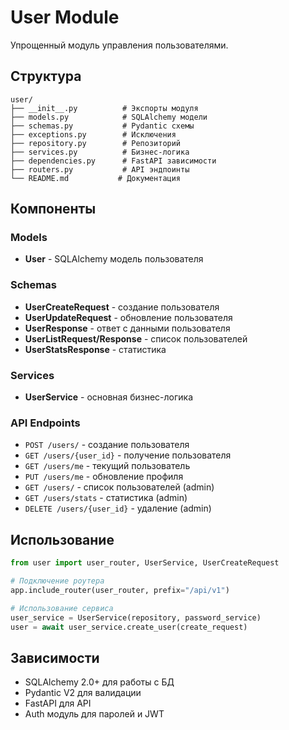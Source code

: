 # User Module

Упрощенный модуль управления пользователями.

## Структура

```
user/
├── __init__.py          # Экспорты модуля
├── models.py            # SQLAlchemy модели
├── schemas.py           # Pydantic схемы
├── exceptions.py        # Исключения
├── repository.py        # Репозиторий
├── services.py          # Бизнес-логика
├── dependencies.py      # FastAPI зависимости
├── routers.py           # API эндпоинты
└── README.md           # Документация
```

## Компоненты

### Models
- **User** - SQLAlchemy модель пользователя

### Schemas
- **UserCreateRequest** - создание пользователя
- **UserUpdateRequest** - обновление пользователя
- **UserResponse** - ответ с данными пользователя
- **UserListRequest/Response** - список пользователей
- **UserStatsResponse** - статистика

### Services
- **UserService** - основная бизнес-логика

### API Endpoints
- `POST /users/` - создание пользователя
- `GET /users/{user_id}` - получение пользователя
- `GET /users/me` - текущий пользователь
- `PUT /users/me` - обновление профиля
- `GET /users/` - список пользователей (admin)
- `GET /users/stats` - статистика (admin)
- `DELETE /users/{user_id}` - удаление (admin)

## Использование

```python
from user import user_router, UserService, UserCreateRequest

# Подключение роутера
app.include_router(user_router, prefix="/api/v1")

# Использование сервиса
user_service = UserService(repository, password_service)
user = await user_service.create_user(create_request)
```

## Зависимости

- SQLAlchemy 2.0+ для работы с БД
- Pydantic V2 для валидации
- FastAPI для API
- Auth модуль для паролей и JWT